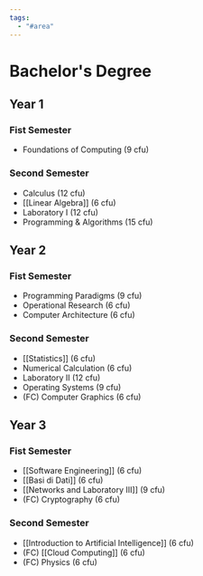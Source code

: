 ```yaml
---
tags:
  - "#area"
---
```

# Bachelor's Degree

## Year 1

### Fist Semester
- Foundations of Computing (9 cfu)
### Second Semester
- Calculus (12 cfu)
- [[Linear Algebra]] (6 cfu)
- Laboratory I (12 cfu)
- Programming & Algorithms (15 cfu)
## Year 2
### Fist Semester
- Programming Paradigms (9 cfu)
- Operational Research (6 cfu) 
- Computer Architecture (6 cfu)
### Second Semester
- [[Statistics]] (6 cfu)
- Numerical Calculation (6 cfu)
- Laboratory II (12 cfu)
- Operating Systems (9 cfu)
- (FC) Computer Graphics (6 cfu)

## Year 3

### Fist Semester
- [[Software Engineering]] (6 cfu)
- [[Basi di Dati]] (6 cfu)
- [[Networks and Laboratory III]] (9 cfu)
- (FC) Cryptography (6 cfu)
### Second Semester
- [[Introduction to Artificial Intelligence]] (6 cfu)
- (FC) [[Cloud Computing]] (6 cfu)
- (FC) Physics (6 cfu)

